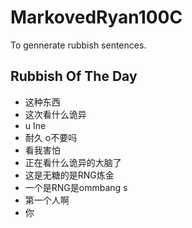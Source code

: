 # MarkovedRyan100C
To gennerate rubbish sentences.
## Rubbish Of The Day
- 这种东西
- 这次看什么诡异
- u Ine
- 耐久 o不要吗
- 看我害怕
- 正在看什么诡异的大脑了
- 这是无糖的是RNG炼金
- 一个是RNG是ommbang s
- 第一个人啊
- 你
